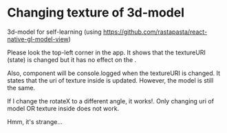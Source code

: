 # Changing texture of 3d-model
3d-model for self-learning (using https://github.com/rastapasta/react-native-gl-model-view)

Please look the top-left corner in the app. It shows that the textureURI (state) is changed but it has no effect on the <ModelView/>.

Also, <ModelView/> component will be console.logged when the textureURI is changed. It states that the uri of texture inside <ModelView/> is updated. However, the model is still the same.

If I change the rotateX to a different angle, it works!. Only changing uri of model OR texture inside <ModelView/> does not work.

Hmm, it's strange...
